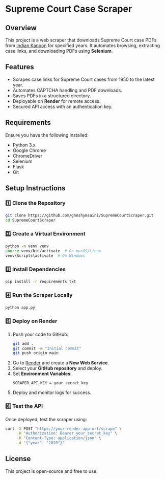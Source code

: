 # Supreme Court Case Scraper

## Overview
This project is a web scraper that downloads Supreme Court case PDFs from [Indian Kanoon](https://indiankanoon.org) for specified years. It automates browsing, extracting case links, and downloading PDFs using **Selenium**.

## Features
- Scrapes case links for Supreme Court cases from 1950 to the latest year.
- Automates CAPTCHA handling and PDF downloads.
- Saves PDFs in a structured directory.
- Deployable on **Render** for remote access.
- Secured API access with an authentication key.

## Requirements
Ensure you have the following installed:
- Python 3.x
- Google Chrome
- ChromeDriver
- Selenium
- Flask
- Git

## Setup Instructions
### 1️⃣ Clone the Repository
```sh
git clone https://github.com/ghnshymsaini/SupremeCourtScraper.git
cd SupremeCourtScraper
```

### 2️⃣ Create a Virtual Environment
```sh
python -m venv venv
source venv/bin/activate  # On macOS/Linux
venv\Scripts\activate  # On Windows
```

### 3️⃣ Install Dependencies
```sh
pip install -r requirements.txt
```

### 4️⃣ Run the Scraper Locally
```sh
python app.py
```

### 5️⃣ Deploy on Render
1. Push your code to GitHub:
   ```sh
   git add .
   git commit -m "Initial commit"
   git push origin main
   ```
2. Go to [Render](https://render.com/) and create a **New Web Service**.
3. Select your **GitHub repository** and deploy.
4. Set **Environment Variables**:
   ```
   SCRAPER_API_KEY = your_secret_key
   ```
5. Deploy and monitor logs for success.

### 6️⃣ Test the API
Once deployed, test the scraper using:
```sh
curl -X POST "https://your-render-app-url/scrape" \
     -H "Authorization: Bearer your_secret_key" \
     -H "Content-Type: application/json" \
     -d '{"year": "2020"}'
```

## License
This project is open-source and free to use.

